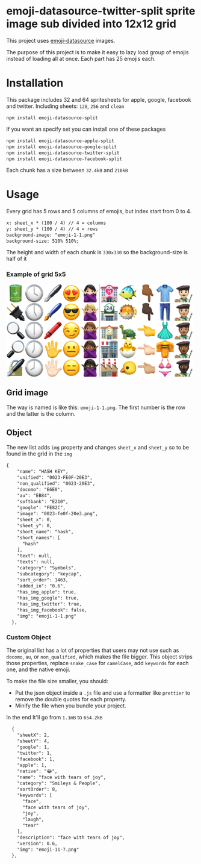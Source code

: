 # emoji-datasource-twitter-split sprite image sub divided into 12x12 grid

This project uses [emoji-datasource](https://www.npmjs.com/package/emoji-datasource) images.

The purpose of this project is to make it easy to lazy load group of emojis instead of loading all at once. Each part has 25 emojis each.

# Installation

This package includes 32 and 64 spritesheets for apple, google, facebook and twitter. Including sheets: `128`, `256` and `clean`

```
npm install emoji-datasource-split
```

If you want an specify set you can install one of these packages

```
npm install emoji-datasource-apple-split
npm install emoji-datasource-google-split
npm install emoji-datasource-twitter-split
npm install emoji-datasource-facebook-split
```

Each chunk has a size between `32.4kB` and `210kB`

# Usage

Every grid has 5 rows and 5 columns of emojis, but index start from 0 to 4.

```
x: sheet_x * (100 / 4) // 4 = columns
y: sheet_y * (100 / 4) // 4 = rows
background-image: "emoji-1-1.png"
background-size: 510% 510%;
```

The height and width of each chunk is `330x330` so the background-size is half of it

### Example of grid 5x5

<div style="display: flex; margin-bottom: 10px; margin-top: 10px;">
<img style="width:49%; border-right: 2px solid lightgrey;"; src="https://raw.githubusercontent.com/zeddz92/emoji-datasource-split/main/img/sheets-clean/64/apple/emoji-2-7.png"/>
<img style="width:49%"; src="https://raw.githubusercontent.com/zeddz92/emoji-datasource-split/main/img/sheets-clean/64/apple/emoji-7-3.png"/>
</div>

## Grid image

The way is named is like this: `emoji-1-1.png`. The first number is the row and the latter is the column.

## Object

The new list adds `img` property and changes `sheet_x` and `sheet_y` so to be found in the grid in the `img`

```
{
    "name": "HASH KEY",
    "unified": "0023-FE0F-20E3",
    "non_qualified": "0023-20E3",
    "docomo": "E6E0",
    "au": "EB84",
    "softbank": "E210",
    "google": "FE82C",
    "image": "0023-fe0f-20e3.png",
    "sheet_x": 0,
    "sheet_y": 0,
    "short_name": "hash",
    "short_names": [
      "hash"
    ],
    "text": null,
    "texts": null,
    "category": "Symbols",
    "subcategory": "keycap",
    "sort_order": 1463,
    "added_in": "0.6",
    "has_img_apple": true,
    "has_img_google": true,
    "has_img_twitter": true,
    "has_img_facebook": false,
    "img": "emoji-1-1.png"
  },
```

### Custom Object

The original list has a lot of properties that users may not use such as `docomo`, `au`, or `non_qualified`, which makes the file bigger. This object strips those properties, replace `snake_case` for `camelCase`, add `keywords` for each one, and the native emoji.

To make the file size smaller, you should:

- Put the json object inside a `.js` file and use a formatter like `prettier` to remove the double quotes for each property.
- Minify the file when you bundle your project.

In the end It'll go from `1.1mB` to `654.2kB`

```
  {
    "sheetX": 2,
    "sheetY": 4,
    "google": 1,
    "twitter": 1,
    "facebook": 1,
    "apple": 1,
    "native": "😂",
    "name": "face with tears of joy",
    "category": "Smileys & People",
    "sortOrder": 8,
    "keywords": [
      "face",
      "face with tears of joy",
      "joy",
      "laugh",
      "tear"
    ],
    "description": "face with tears of joy",
    "version": 0.6,
    "img": "emoji-11-7.png"
  },
```

